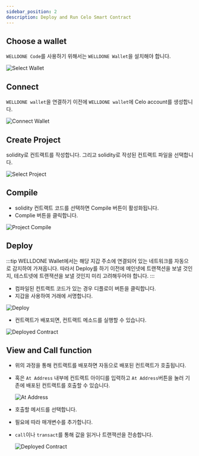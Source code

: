 ```yaml
---
sidebar_position: 2
description: Deploy and Run Celo Smart Contract
---
```


## Choose a wallet

`WELLDONE Code`를 사용하기 위해서는 `WELLDONE Wallet`을 설치해야 합니다.

![Select Wallet](img/select-wallet.png?raw=true 'Select Wallet')

## Connect

`WELLDONE wallet`을 연결하기 이전에 `WELLDONE wallet`에 Celo account를 생성합니다.

![Connect Wallet](img/select-wallet-celo.png?raw=true 'Connect Wallet')

## Create Project

solidity로 컨트랙트를 작성합니다. 그리고 solidity로 작성된 컨트랙트 파일을 선택합니다.

![Select Project](img/create-project-celo.png?raw=true 'Select Project')

## Compile

- solidity 컨트랙트 코드를 선택하면 Compile 버튼이 활성화됩니다.
- Complie 버튼을 클릭합니다.

![Project Compile](img/compile-celo.png?raw=true 'Project Compile')

## Deploy

:::tip
WELLDONE Wallet에서는 해당 지갑 주소에 연결되어 있는 네트워크를 자동으로 감지하여 가져옵니다. 따라서 Deploy를 하기 이전에 메인넷에 트랜잭션을 보낼 것인지, 테스트넷에 트랜잭션을 보낼 것인지 미리 고려해두어야 합니다.
:::

- 컴파일된 컨트랙트 코드가 있는 경우 디플로이 버튼을 클릭합니다.
- 지갑을 사용하여 거래에 서명합니다.

![Deploy](img/deploy-celo.png?raw=true 'Deploy')

- 컨트랙트가 배포되면, 컨트랙트 메소드를 실행할 수 있습니다.

![Deployed Contract](img/call_view_celo.png?raw=true 'Deployed Contract')

## View and Call function

- 위의 과정을 통해 컨트랙트를 배포하면 자동으로 배포된 컨트랙트가 호출됩니다.
- 혹은 `At Address` 내부에 컨트랙트 아이디를 입력하고 `At Address`버튼을 눌러 기존에 배포된 컨트랙트를 호출할 수 있습니다.

  ![At Address](img/contract_address.png?raw=true 'At Address')

- 호출할 메서드를 선택합니다.
- 필요에 따라 매개변수를 추가합니다.
- `call`이나 `transact`를 통해 값을 읽거나 트랜잭션을 전송합니다.

  ![Deployed Contract](img/call_view_celo.png?raw=true 'Deployed Contract')
